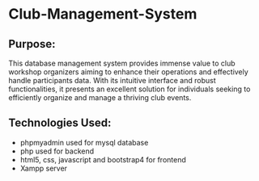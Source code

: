 # Club-Management-System
## Purpose:
This database management system provides immense value to club workshop organizers aiming to enhance their operations and effectively handle participants data. With its intuitive interface and robust functionalities, it presents an excellent solution for individuals seeking to efficiently organize and manage a thriving club events.
## Technologies Used:
- phpmyadmin used for mysql database
- php used for backend
- html5, css, javascript and bootstrap4 for frontend
- Xampp server
